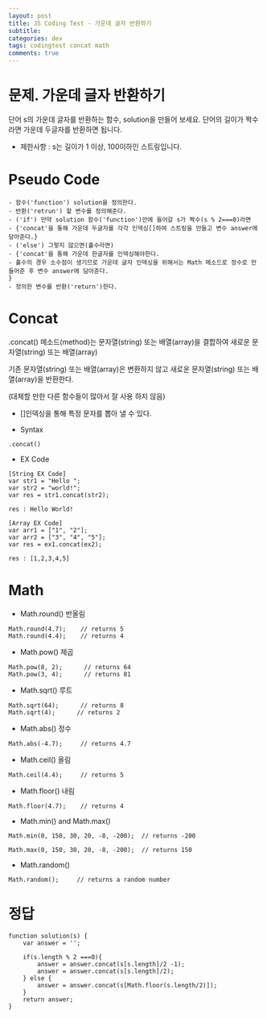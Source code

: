 ```yaml
---  
layout: post
title: JS Coding Test - 가운데 글자 반환하기
subtitle: 
categories: dev
tags: codingtest concat math
comments: true  
--- 
```


# 문제. 가운데 글자 반환하기
단어 s의 가운데 글자를 반환하는 함수, solution을 만들어 보세요. 단어의 길이가 짝수라면 가운데 두글자를 반환하면 됩니다.

- 제한사항 : s는 길이가 1 이상, 100이하인 스트링입니다.

# Pseudo Code

~~~
- 함수('function') solution을 정의한다.
- 반환('retrun') 할 변수를 정의해준다.
- ('if') 만약 solution 함수('function')안에 들어갈 s가 짝수(s % 2===0)라면
- {'concat'을 통해 가운데 두글자를 각각 인덱싱[]하여 스트링을 만들고 변수 answer에 담아준다.}
- ('else') 그렇지 않으면(홀수라면)
- {'concat'을 통해 가운데 한글자를 인덱싱해야한다.
- 홀수의 경우 소수점이 생기므로 가운데 글자 인덱싱을 위해서는 Math 메소드로 정수로 만들어준 후 변수 answer에 담아준다.
}
- 정의한 변수를 반환('return')한다.
~~~

# Concat
.concat() 메소드(method)는 문자열(string) 또는 배열(array)을 결합하여 새로운 문자열(string) 또는 배열(array)

기존 문자열(string) 또는 배열(array)은 변환하지 않고 새로운 문자열(string) 또는 배열(array)을 반환한다.

(대체할 만한 다른 함수들이 많아서 잘 사용 하지 않음)

* []인덱싱을 통해 특정 문자를 뽑아 낼 수 있다.

- Syntax

~~~
.concat()
~~~

- EX Code

~~~
[String EX Code]
var str1 = "Hello ";
var str2 = "world!";
var res = str1.concat(str2);

res : Hello World!

[Array EX Code]
var arr1 = ["1", "2"];
var arr2 = ["3", "4", "5"];
var res = ex1.concat(ex2);

res : [1,2,3,4,5]
~~~

# Math

- Math.round() 반올림

~~~
Math.round(4.7);    // returns 5
Math.round(4.4);    // returns 4
~~~

- Math.pow() 제곱

~~~
Math.pow(8, 2);      // returns 64
Math.pow(3, 4);      // returns 81
~~~

- Math.sqrt() 루트

~~~
Math.sqrt(64);      // returns 8
Math.sqrt(4);      // returns 2
~~~

- Math.abs() 정수

~~~
Math.abs(-4.7);     // returns 4.7
~~~

- Math.ceil() 올림

~~~
Math.ceil(4.4);     // returns 5
~~~

- Math.floor() 내림

~~~
Math.floor(4.7);    // returns 4
~~~

- Math.min() and Math.max()

~~~
Math.min(0, 150, 30, 20, -8, -200);  // returns -200

Math.max(0, 150, 30, 20, -8, -200);  // returns 150
~~~

- Math.random()

~~~
Math.random();     // returns a random number
~~~

# 정답

~~~
function solution(s) {
    var answer = '';

    if(s.length % 2 ===0){
        answer = answer.concat(s[s.length]/2 -1);
        answer = answer.concat(s[s.length]/2);
    } else {
        answer = answer.concat(s[Math.floor(s.length/2)]);
    }
    return answer;
}
~~~
